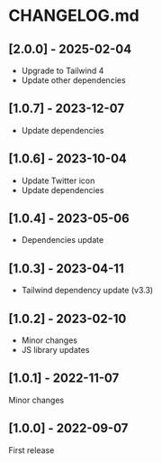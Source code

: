 # CHANGELOG.md

## [2.0.0] - 2025-02-04

- Upgrade to Tailwind 4
- Update other dependencies

## [1.0.7] - 2023-12-07

- Update dependencies

## [1.0.6] - 2023-10-04

- Update Twitter icon
- Update dependencies

## [1.0.4] - 2023-05-06

- Dependencies update

## [1.0.3] - 2023-04-11

- Tailwind dependency update (v3.3)

## [1.0.2] - 2023-02-10

- Minor changes
- JS library updates

## [1.0.1] - 2022-11-07

Minor changes

## [1.0.0] - 2022-09-07

First release

